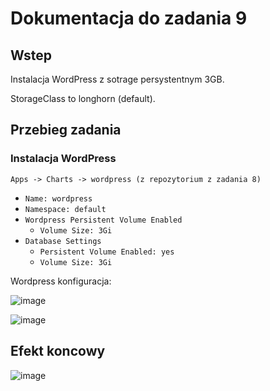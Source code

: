 # Dokumentacja do zadania 9

## Wstep

Instalacja WordPress z sotrage persystentnym 3GB.

StorageClass to longhorn (default).

## Przebieg zadania

### Instalacja WordPress

`Apps -> Charts -> wordpress (z repozytorium z zadania 8)`
 - `Name: wordpress`
 - `Namespace: default`
 - `Wordpress Persistent Volume Enabled`
   - `Volume Size: 3Gi`
 - `Database Settings`
   - `Persistent Volume Enabled: yes`
   - `Volume Size: 3Gi`

Wordpress konfiguracja:

![image](https://user-images.githubusercontent.com/128246734/226626862-9506426a-4d2a-454d-ac88-e06799c690ba.png)

![image](https://user-images.githubusercontent.com/128246734/226734683-e17e2c7b-2f20-44c0-9ee6-992026f3a951.png)

## Efekt koncowy

![image](https://user-images.githubusercontent.com/128246734/226736414-438abbcb-f00b-4126-9694-32b85aaee133.png)
